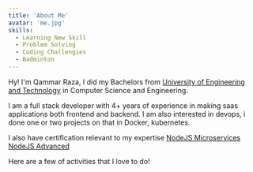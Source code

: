 ```yaml
---
title: 'About Me'
avatar: 'me.jpg'
skills:
  - Learning New Skill
  - Problem Solving
  - Coding Challengies
  - Badminton
---
```


Hy! I'm Qammar Raza, I did my Bachelors from [University of Engineering and Technology](https://uet.edu.pk/) in Computer Science and Engineering.

I am a full stack developer with 4+ years of experience in making saas applications both frontend and backend. I am also interested in devops, i done one or two projects on that in Docker, kubernetes.

I also have certification relevant to my expertise
[NodeJS Microservices](https://udemy-certificate.s3.amazonaws.com/pdf/UC-1c1b51a9-3d88-45b2-8b6a-d3956ec1ba68.pdf)<br/>
[NodeJS Advanced](https://udemy-certificate.s3.amazonaws.com/pdf/UC-aa38241e-ddf5-46b3-8419-6c36e47ee1fc.pdf)

Here are a few of activities that I love to do!
